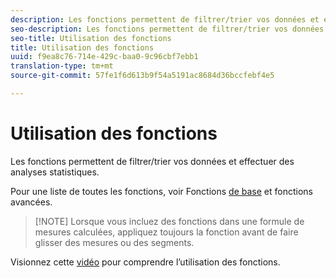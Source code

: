 ```yaml
---
description: Les fonctions permettent de filtrer/trier vos données et effectuer des analyses statistiques.
seo-description: Les fonctions permettent de filtrer/trier vos données et effectuer des analyses statistiques.
seo-title: Utilisation des fonctions
title: Utilisation des fonctions
uuid: f9ea8c76-714e-429c-baa0-9c96cbf7ebb1
translation-type: tm+mt
source-git-commit: 57fe1f6d613b9f54a5191ac8684d36bccfebf4e5

---
```



# Utilisation des fonctions

Les fonctions permettent de filtrer/trier vos données et effectuer des analyses statistiques.

Pour une liste de toutes les fonctions, voir Fonctions [de base](/help/components/c-calcmetrics/cm-reference/cm-functions.md) et fonctions [](/help/components/c-calcmetrics/cm-reference/cm-adv-functions.md)avancées.

> [!NOTE] Lorsque vous incluez des fonctions dans une formule de mesures calculées, appliquez toujours la fonction avant de faire glisser des mesures ou des segments.

Visionnez cette [vidéo](https://youtu.be/SSyWvomnewI) pour comprendre l’utilisation des fonctions.
